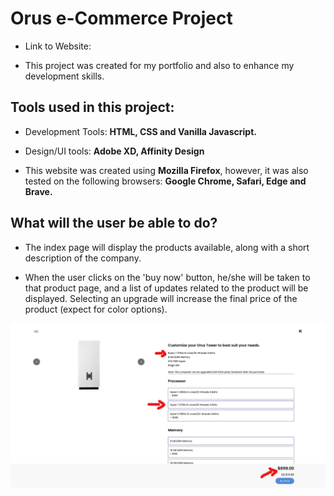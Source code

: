 # Orus e-Commerce Project

- Link to Website: 

- This project was created for my portfolio and also to enhance my development skills.

## Tools used in this project:
- Development Tools: 
**HTML, CSS and Vanilla Javascript.**

- Design/UI tools: 
**Adobe XD, Affinity Design**

- This website was created using **Mozilla Firefox**, however, it was also tested on the following browsers: **Google Chrome, Safari, Edge and Brave.**

## What will the user be able to do?

- The index page will display the products available, along with a short description of the company.

- When the user clicks on the 'buy now' button, he/she will be taken to that product page, and a list of updates related to the product will be displayed. Selecting an upgrade will increase the final price of the product (expect for color options).

![](images/product-upgrade-example.png)